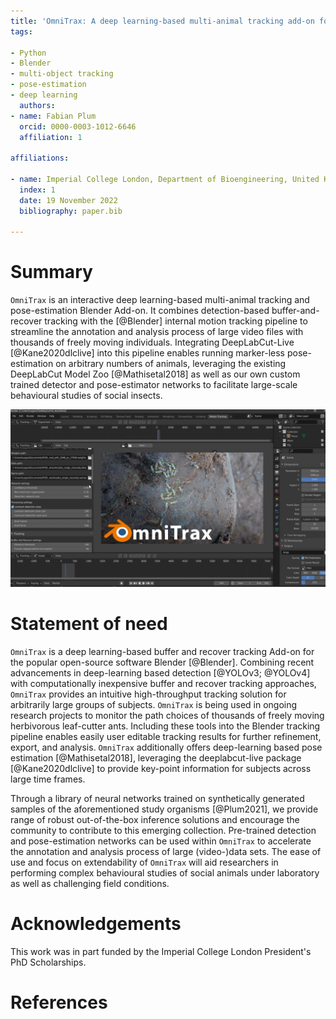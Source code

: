 ```yaml
---
title: 'OmniTrax: A deep learning-based multi-animal tracking add-on for Blender'
tags:

- Python
- Blender
- multi-object tracking
- pose-estimation
- deep learning
  authors:
- name: Fabian Plum
  orcid: 0000-0003-1012-6646
  affiliation: 1

affiliations:

- name: Imperial College London, Department of Bioengineering, United Kingdom
  index: 1
  date: 19 November 2022
  bibliography: paper.bib

---
```


# Summary

`OmniTrax` is an interactive deep learning-based multi-animal tracking and pose-estimation
Blender Add-on. It combines detection-based buffer-and-recover tracking with the [@Blender]
internal motion tracking pipeline to streamline the annotation and analysis process of large video files with
thousands of freely moving individuals. Integrating DeepLabCut-Live [@Kane2020dlclive] into this pipeline
enables running marker-less pose-estimation on arbitrary numbers of animals, leveraging
the existing DeepLabCut Model Zoo [@Mathisetal2018] as well as our own custom trained detector and
pose-estimator networks to facilitate large-scale behavioural studies of social insects.

![OmniTrax user-interface.\label{fig:demo}](../images/omnitrax_demo_screen.jpg)

# Statement of need

`OmniTrax` is a deep learning-based buffer and recover tracking Add-on for the
popular open-source software Blender [@Blender]. Combining recent advancements
in deep-learning based detection [@YOLOv3; @YOLOv4] with computationally inexpensive
buffer and recover tracking approaches, `OmniTrax` provides an intuitive high-throughput
tracking solution for arbitrarily large groups of subjects. `OmniTrax` is being used
in ongoing research projects to monitor the path choices of thousands of freely moving
herbivorous leaf-cutter ants. Including these tools into the Blender tracking pipeline
enables easily user editable tracking results for further refinement, export, and analysis.
`OmniTrax` additionally offers deep-learning based pose estimation [@Mathisetal2018],
leveraging the deeplabcut-live package [@Kane2020dlclive] to provide key-point information
for subjects across large time frames.

Through a library of neural networks trained on synthetically generated samples of
the aforementioned study organisms [@Plum2021], we provide range of robust out-of-the-box
inference solutions and encourage the community to contribute to this emerging collection.
Pre-trained detection and pose-estimation networks can be used within `OmniTrax` to accelerate
the annotation and analysis process of large (video-)data sets. The ease of use and focus on
extendability of `OmniTrax` will aid researchers in performing complex behavioural studies
of social animals under laboratory as well as challenging field conditions.

# Acknowledgements

This work was in part funded by the Imperial College London President's PhD Scholarships.

# References
